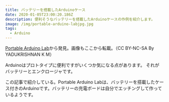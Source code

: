 ```yaml
---
title: バッテリーを搭載したArduinoケース
date: 2020-01-05T23:00:20.186Z
description: 便利そうなバッテリーを搭載したArduinoケースの作例を紹介します。
image: /img/portable-arduino-labjpg.jpg
tags:
  - Arduino
---
```

[Portable Arduino Lab](https://www.instructables.com/id/Portable-Arduino-Lab/)から発見。画像もここから転載。（CC BY-NC-SA By YADUKRISHNAN K M）

Arduinoはプロトタイプに便利ですがいくつか気になる点があります。
それが バッテリーとエンクロージャです。

この記事で紹介している。Portable Arduino Labは、バッテリーを搭載したケース付きのArduinoです。バッテリーの充電ボードは自分でエッチングして作っているようです。
